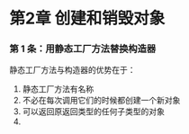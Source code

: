 # 第2章 创建和销毁对象

### 第 1 条：用静态工厂方法替换构造器

静态工厂方法与构造器的优势在于：

1. 静态工厂方法有名称
2. 不必在每次调用它们的时候都创建一个新对象
3. 可以返回原返回类型的任何子类型的对象
4. 